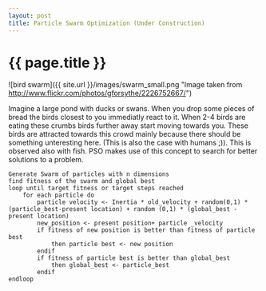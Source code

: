 ```yaml
---
layout: post
title: Particle Swarm Optimization (Under Construction)
---
```


{{ page.title }}
================

![bird swarm]({{ site.url }}/images/swarm_small.png "Image taken from http://www.flickr.com/photos/gforsythe/2226752667/")

Imagine a large pond with ducks or swans. When you drop some pieces of bread the birds closest to you immediatly react to it. When 2-4 birds are eating these crumbs birds further away start moving towards you. These birds are attracted towards this crowd mainly because there should be something unteresting here. (This is also the case with humans ;)). This is observed also with fish. PSO makes use of this concept to search for better solutions to a problem. 


    Generate Swarm of particles with n dimensions
    find fitness of the swarm and global best
    loop until target fitness or target steps reached
    	for each particle do 
            particle velocity <- Inertia * old_velocity + random(0,1) * (particle_best-present location) + random (0,1) * (global_best - present location)
            new_position <- present position+ particle _velocity
            if fitness of new position is better than fitness of particle best
                then particle best <- new position
            endif	       
            if fitness of particle best is better than global_best
                then global_best <- particle_best
            endif
    endloop